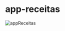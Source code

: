# app-receitas
![appReceitas](https://user-images.githubusercontent.com/92415527/177213858-c93d73d0-ef04-47fe-a754-b4b96ec017bc.gif)
